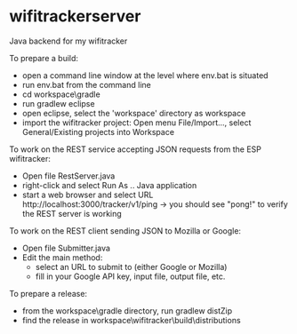 # wifitrackerserver
Java backend for my wifitracker

To prepare a build:
* open a command line window at the level where env.bat is situated
* run env.bat from the command line
* cd workspace\gradle
* run gradlew eclipse
* open eclipse, select the 'workspace' directory as workspace
* import the wifitracker project: Open menu File/Import..., select General/Existing projects into Workspace

To work on the REST service accepting JSON requests from the ESP wifitracker:
* Open file RestServer.java
* right-click and select Run As .. Java application
* start a web browser and select URL http://localhost:3000/tracker/v1/ping
	-> you should see "pong!" to verify the REST server is working

To work on the REST client sending JSON to Mozilla or Google:
* Open file Submitter.java
* Edit the main method:
	* select an URL to submit to (either Google or Mozilla)
	* fill in your Google API key, input file, output file, etc.

To prepare a release:
* from the workspace\gradle directory, run gradlew distZip
* find the release in workspace\wifitracker\build\distributions
	
